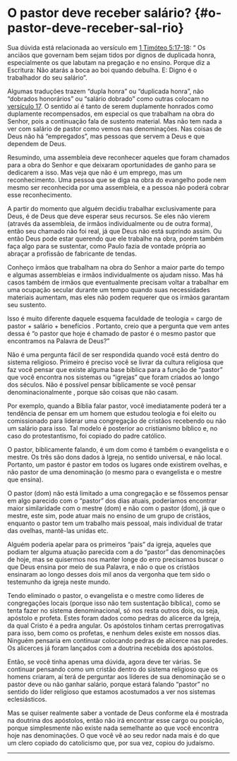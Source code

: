 # O pastor deve receber salário? {#o-pastor-deve-receber-sal-rio}

Sua dúvida está relacionada ao versículo em [1 Timóteo 5:17-18](http://bibliaonline.com.br/acf/1tm/5/17-18): “ Os anciãos que governam bem sejam tidos por dignos de duplicada honra, especialmente os que labutam na pregação e no ensino. Porque diz a Escritura: Não atarás a boca ao boi quando debulha. E: Digno é o trabalhador do seu salário”.

Algumas traduções trazem “dupla honra” ou “duplicada honra”, não “dobrados honorários” ou “salário dobrado” como outras colocam no [versículo 17](http://bibliaonline.com.br/acf/1tm/5/17). O sentido aí é tanto de serem duplamente honrados como duplamente recompensados, em especial os que trabalham na obra do Senhor, pois a continuação fala de sustento material. Mas não tem nada a ver com salário de pastor como vemos nas denominações. Nas coisas de Deus não há “empregados”, mas pessoas que servem a Deus e que dependem de Deus.

Resumindo, uma assembleia deve reconhecer aqueles que foram chamados para a obra do Senhor e que deixaram oportunidades de ganho para se dedicarem a isso. Mas veja que não é um emprego, mas um reconhecimento. Uma pessoa que se diga na obra do evangelho pode nem mesmo ser reconhecida por uma assembleia, e a pessoa não poderá cobrar esse reconhecimento.

A partir do momento que alguém decidiu trabalhar exclusivamente para Deus, é de Deus que deve esperar seus recursos. Se eles não vierem (através da assembleia, de irmãos individualmente ou de outra forma), então seu chamado não foi real, já que Deus não está suprindo assim. Ou então Deus pode estar querendo que ele trabalhe na obra, porém também faça algo para se sustentar, como Paulo fazia de vontade própria ao abraçar a profissão de fabricante de tendas.

Conheço irmãos que trabalham na obra do Senhor a maior parte do tempo e algumas assembleias e irmãos individualmente os ajudam nisso. Mas há casos também de irmãos que eventualmente precisam voltar a trabalhar em uma ocupação secular durante um tempo quando suas necessidades materiais aumentam, mas eles não podem requerer que os irmãos garantam seu sustento.

Isso é muito diferente daquele esquema faculdade de teologia = cargo de pastor + salário + benefícios . Portanto, creio que a pergunta que vem antes dessa é “o pastor que hoje é chamado de pastor é o mesmo pastor que encontramos na Palavra de Deus?”

Não é uma pergunta fácil de ser respondida quando você está dentro do sistema religioso. Primeiro é preciso você se livrar da cultura religiosa que faz você pensar que existe alguma base bíblica para a função de “pastor” que você encontra nos sistemas ou “igrejas” que foram criados ao longo dos séculos. Não é possível pensar biblicamente se você pensar denominacionalmente , porque são coisas que não casam.

Por exemplo, quando a Bíblia falar pastor, você imediatamente poderá ter a tendência de pensar em um homem que estudou teologia e foi eleito ou comissionado para liderar uma congregação de cristãos recebendo ou não um salário para isso. Tal modelo é posterior ao cristianismo bíblico e, no caso do protestantismo, foi copiado do padre católico.

O pastor, biblicamente falando, é um dom como é também o evangelista e o mestre. Os três são dons dados à Igreja, no sentido universal, e não local. Portanto, um pastor é pastor em todos os lugares onde existirem ovelhas, e não pastor de uma denominação (o mesmo para o evangelista e o mestre que ensina).

O pastor (dom) não está limitado a uma congregação e se fôssemos pensar em algo parecido com o “pastor” dos dias atuais, poderíamos encontrar maior similaridade com o mestre (dom) e não com o pastor (dom), já que o mestre, este sim, pode atuar mais no ensino de um grupo de cristãos, enquanto o pastor tem um trabalho mais pessoal, mais individual de tratar das ovelhas, mantê-las unidas etc.

Alguém poderia apelar para os primeiros “pais” da igreja, aqueles que podiam ter alguma atuação parecida com a do “pastor” das denominações de hoje, mas se quisermos nos manter longe do erro precisamos buscar o que Deus ensina por meio de sua Palavra, e não o que os cristãos ensinaram ao longo desses dois mil anos da vergonha que tem sido o testemunho da igreja neste mundo.

Tendo eliminado o pastor, o evangelista e o mestre como líderes de congregações locais (porque isso não tem sustentação bíblica), como se tenta fazer no sistema denominacional, só nos resta outros dois, ou seja, apóstolo e profeta. Estes foram dados como pedras do alicerce da Igreja, da qual Cristo é a pedra angular. Os apóstolos tinham certas prerrogativas para isso, bem como os profetas, e nenhum deles existe em nossos dias. Ninguém pensaria em continuar colocando pedras de alicerce nas paredes. Os alicerces já foram lançados com a doutrina recebida dos apóstolos.

Então, se você tinha apenas uma dúvida, agora deve ter várias. Se continuar pensando como um cristão dentro do sistema religioso que os homens criaram, aí terá de perguntar aos líderes de sua denominação se o pastor deve ou não ganhar salário, porque estará falando “pastor” no sentido do líder religioso que estamos acostumados a ver nos sistemas eclesiásticos.

Mas se quiser realmente saber a vontade de Deus conforme ela é mostrada na doutrina dos apóstolos, então não irá encontrar esse cargo ou posição, porque simplesmente não existe nada semelhante ao que você encontra hoje nas denominações. O que você vê ao seu redor nada mais é do que um clero copiado do catolicismo que, por sua vez, copiou do judaísmo.

*****